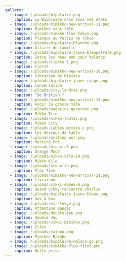 ```yaml
---
gallery:
  - image: /uploads/bipolaire.png
    caption: La Bipolaire dans tous ses états
  - image: /uploads/mimikko-new-arrival-11.png
    caption: Mimikko sans tête
  - image: /uploads/mimkko-fluo-tokyo.png
    caption: Planque au Palais de Tokyo
  - image: /uploads/bipolaire-blanche.png
    caption: Affaire de famille
  - image: /uploads/bipolaire-jaune-bleupetrole.png
    caption: Entre les deux mon cœur balance
  - image: /uploads/fierté-1.png
    caption: Fierté
  - image: /uploads/mimikko-new-arrival-16.png
    caption: Vibration de Mimikko
  - image: /uploads/bipolaire-jaune-rouge.png
    caption: Conversation
  - image: /uploads/city-londres.png
    caption: "So British "
  - image: /uploads/mimikko-new-arrival-19.png
    caption: Avoir la grosse tête
  - image: /uploads/magasins-generaux.png
    caption: Mikko Trio
  - image: /uploads/mikko-toutes.png
    caption: Mikko City
  - image: /uploads/cables-mimiko-c.png
    caption: Les dessous de table
  - image: /uploads/melting-pot.png
    caption: Melting Pot
  - image: /uploads/otono-c3.png
    caption: Orange Mood
  - image: /uploads/mikko-kilo-14.png
    caption: Mikko Kilo
  - image: /uploads/otono-ch.png
    caption: Play Time
  - image: /uploads/mimikko-new-arrival-21.png
    caption: Livraison
  - image: /uploads/vikki-eames-6.png
    caption: Quand Vikky rencontre Charlie
  - image: /uploads/bipolaire-jaune-bleue.png
    caption: Dos à Dos
  - image: /uploads/mir-tokyo.png
    caption: Attention Danger
  - image: /uploads/double-jeu.png
    caption: Double Jeu
  - image: /uploads/vikki-mimikko.png
    caption: Elfes
  - image: /uploads/rainbo.png
    caption: Mimikko Rainbo
  - image: /uploads/bipolaire-nelson-gp.png
  - image: /uploads/mimikko-fluo-filet.png
    caption: Belle prise
---
```

